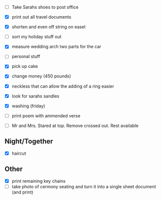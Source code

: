 - [ ] Take Sarahs shoes to post office
- [x] print out all travel documents
- [x] shorten and even off string on easel 
- [ ] sort my holiday stuff out

- [x] measure wedding arch two parts for the car
- [ ] personal stuff

- [x] pick up cake
- [x] change money (450 pounds)
- [x] neckless that can allow the adding of a ring easier
- [x] look for sarahs sandles
- [x] washing (friday)
- [ ] print poem with ammended verse
- [ ] Mr and Mrs. Stared at top. Remove crossed out. Rest available 

## Night/Together
- [x] haircut

## Other
- [x] print remaining key chains
- [ ] take photo of cermony seating and turn it into a single sheet document (and print)